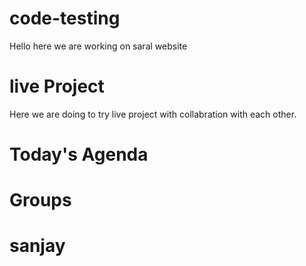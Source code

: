 # code-testing
Hello here we are working on saral website

# live Project 
 Here we are doing to try live project with collabration with each other.


 # Today's Agenda

 # Groups
 
 # sanjay